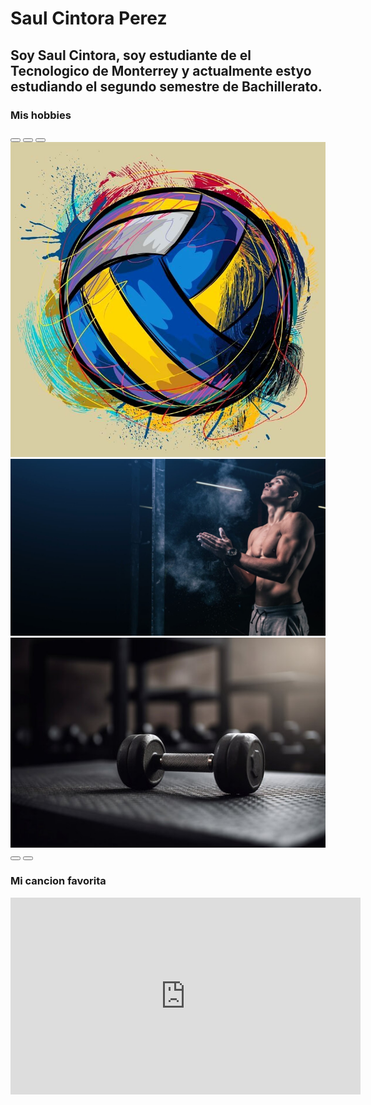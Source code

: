 <!DOCTYPE html>
<html>
    <head>
        <meta charset="utf-8">
        <title>pagina web Saul</title>
    </head>
    <body>
        <h1>Saul Cintora Perez</h1>
        <div id="top">
        <h2>Soy Saul Cintora, soy estudiante de el Tecnologico de Monterrey y actualmente estyo estudiando el segundo semestre de Bachillerato.
            <link href="https://cdn.jsdelivr.net/npm/bootstrap@5.3.3/dist/css/bootstrap.min.css" rel="stylesheet" integrity="sha384-QWTKZyjpPEjISv5WaRU9OFeRpok6YctnYmDr5pNlyT2bRjXh0JMhjY6hW+ALEwIH" crossorigin="anonymous">
        </div>
        </head>
        <body>
          <!--Carousel-->
          <h3>Mis hobbies</h3>
          <div id="carouselExampleCaptions" class="carousel slide">
              <div class="carousel-indicators">
                <button type="button" data-bs-target="#carouselExampleCaptions" data-bs-slide-to="0" class="active" aria-current="true" aria-label="Slide 1"></button>
                <button type="button" data-bs-target="#carouselExampleCaptions" data-bs-slide-to="1" aria-label="Slide 2"></button>
                <button type="button" data-bs-target="#carouselExampleCaptions" data-bs-slide-to="2" aria-label="Slide 3"></button>
              </div>
              <div class="carousel-inner">
                <div class="carousel-item active">
                  <img src="wefkñewhiuewhf.jpg" class="d-block w-100">
                  <div class="carousel-caption d-none d-md-block">
                  </div>
                </div>
                <div class="carousel-item">
                  <img src="calis.jpg" class="d-block w-100">
                  <div class="carousel-caption d-none d-md-block">
                  </div>
                </div>
                <div class="carousel-item">
                  <img src="wefnhewfhewf.jpg" class="d-block w-100">
                  <div class="carousel-caption d-none d-md-block">
                  </div>
                </div>
              </div>
              <button class="carousel-control-prev" type="button" data-bs-target="#carouselExampleCaptions" data-bs-slide="prev">
                <span class="carousel-control-prev-icon"></span>
              </button>
              <button class="carousel-control-next" type="button" data-bs-target="#carouselExampleCaptions" data-bs-slide="next">
                <span class="carousel-control-next-icon"></span>
              </button>
        </div>
    </div>
    <div>
      <h3>Mi cancion favorita</h3>
        <iframe width="560" height="315" src="https://www.youtube.com/embed/KfEEm4Zx-EU?si=_dO_4yjN1e7te3Cr" title="YouTube video player" frameborder="0" allow="accelerometer; autoplay; clipboard-write; encrypted-media; gyroscope; picture-in-picture; web-share" referrerpolicy="strict-origin-when-cross-origin" allowfullscreen></iframe>
    </div>
    <script src="https://cdn.jsdelivr.net/npm/bootstrap@5.3.3/dist/js/bootstrap.bundle.min.js" integrity="sha384-YvpcrYf0tY3lHB60NNkmXc5s9fDVZLESaAA55NDzOxhy9GkcIdslK1eN7N6jIeHz" crossorigin="anonymous"></script>
</body>
</html> 

